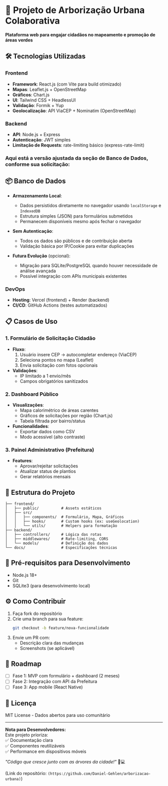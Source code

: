 # 🌳 Projeto de Arborização Urbana Colaborativa  

**Plataforma web para engajar cidadãos no mapeamento e promoção de áreas verdes**  

## 🛠️ Tecnologias Utilizadas  

### Frontend  
- **Framework**: React.js (com Vite para build otimizado)  
- **Mapas**: Leaflet.js + OpenStreetMap  
- **Gráficos**: Chart.js  
- **UI**: Tailwind CSS + HeadlessUI  
- **Validação**: Formik + Yup  
- **Geolocalização**: API ViaCEP + Nominatim (OpenStreetMap)  

### Backend  
- **API**: Node.js + Express  
- **Autenticação**: JWT simples  
- **Limitação de Requests**: rate-limiting básico (express-rate-limit)  

### Aqui está a versão ajustada da seção de Banco de Dados, conforme sua solicitação:

## 📦 Banco de Dados
- **Armazenamento Local**: 
  - Dados persistidos diretamente no navegador usando `localStorage` e `IndexedDB`
  - Estrutura simples (JSON) para formulários submetidos
  - Permanecem disponíveis mesmo após fechar o navegador

- **Sem Autenticação**:
  - Todos os dados são públicos e de contribuição aberta
  - Validação básica por IP/Cookie para evitar duplicações

- **Futura Evolução** (opcional):
  - Migração para SQLite/PostgreSQL quando houver necessidade de análise avançada
  - Possível integração com APIs municipais existentes

### DevOps  
- **Hosting**: Vercel (frontend) + Render (backend)  
- **CI/CD**: GitHub Actions (testes automatizados)  

## 📋 Casos de Uso  

### 1. Formulário de Solicitação Cidadão  
- **Fluxo**:  
  1. Usuário insere CEP → autocompletar endereço (ViaCEP)  
  2. Seleciona pontos no mapa (Leaflet)  
  3. Envia solicitação com fotos opcionais  
- **Validações**:  
  - IP limitado a 1 envio/mês  
  - Campos obrigatórios sanitizados  

### 2. Dashboard Público  
- **Visualizações**:  
  - Mapa calorimétrico de áreas carentes  
  - Gráficos de solicitações por região (Chart.js)  
  - Tabela filtrada por bairro/status  
- **Funcionalidades**:  
  - Exportar dados como CSV  
  - Modo acessível (alto contraste)  

### 3. Painel Administrativo (Prefeitura)  
- **Features**:  
  - Aprovar/rejeitar solicitações  
  - Atualizar status de plantios  
  - Gerar relatórios mensais  

## 🚀 Estrutura do Projeto  
```  
├── frontend/  
│   ├── public/          # Assets estáticos  
│   ├── src/  
│   │   ├── components/  # Formulário, Mapa, Gráficos  
│   │   ├── hooks/       # Custom hooks (ex: useGeolocation)  
│   │   └── utils/       # Helpers para formatação  
├── backend/  
│   ├── controllers/     # Lógica das rotas  
│   ├── middlewares/     # Rate-limiting, CORS  
│   └── models/          # Definição dos dados  
└── docs/                # Especificações técnicas  
```  

## 🔧 Pré-requisitos para Desenvolvimento  
- Node.js 18+  
- Git  
- SQLite3 (para desenvolvimento local)  

## ⚙️ Como Contribuir  
1. Faça fork do repositório  
2. Crie uma branch para sua feature:  
   ```bash  
   git checkout -b feature/nova-funcionalidade  
   ```  
3. Envie um PR com:  
   - Descrição clara das mudanças  
   - Screenshots (se aplicável)  

## 🌱 Roadmap  
- [ ] Fase 1: MVP com formulário + dashboard (2 meses)  
- [ ] Fase 2: Integração com API da Prefeitura  
- [ ] Fase 3: App mobile (React Native)  

## 📄 Licença  
MIT License - Dados abertos para uso comunitário  

---  

**Nota para Desenvolvedores:**  
Este projeto prioriza:  
✅ Documentação clara  
✅ Componentes reutilizáveis  
✅ Performance em dispositivos móveis  

*"Código que cresce junto com as árvores da cidade!"* 🌿💻  

(Link do repositório: `(https://github.com/Daniel-Gehlen/arborizacao-urbana)`)  

